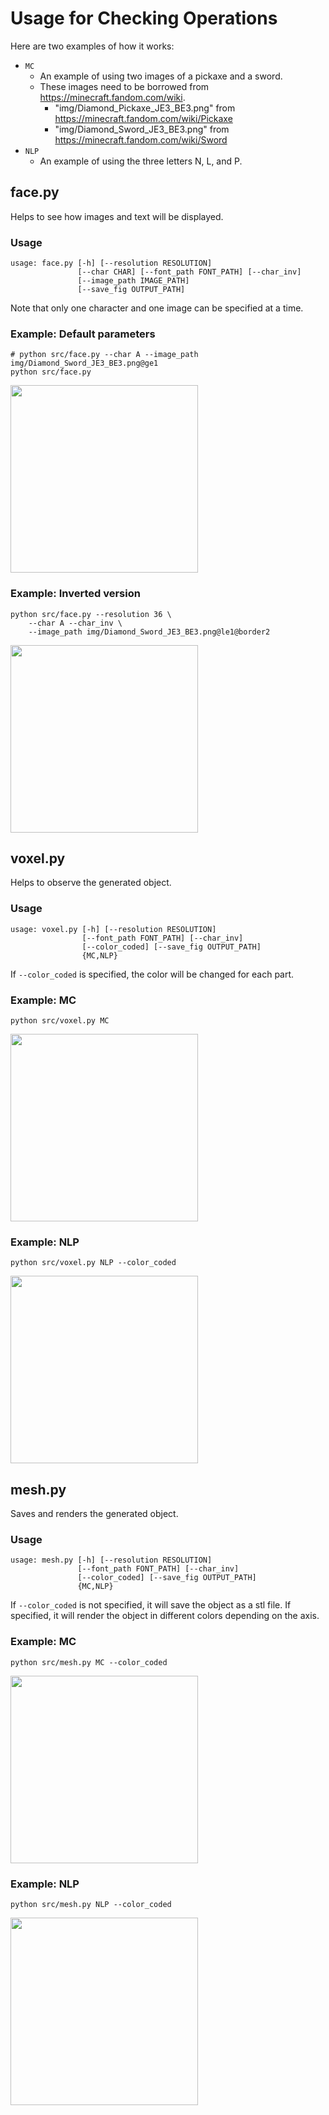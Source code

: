 # Usage for Checking Operations

Here are two examples of how it works:

-   `MC`
    -   An example of using two images of a pickaxe and a sword.
    -   These images need to be borrowed from https://minecraft.fandom.com/wiki.
        -   "img/Diamond_Pickaxe_JE3_BE3.png" from https://minecraft.fandom.com/wiki/Pickaxe
        -   "img/Diamond_Sword_JE3_BE3.png" from https://minecraft.fandom.com/wiki/Sword
-   `NLP`
    -   An example of using the three letters N, L, and P.

## face.py

Helps to see how images and text will be displayed.

### Usage

```
usage: face.py [-h] [--resolution RESOLUTION]
               [--char CHAR] [--font_path FONT_PATH] [--char_inv]
               [--image_path IMAGE_PATH]
               [--save_fig OUTPUT_PATH]
```

Note that only one character and one image can be specified at a time.

### Example: Default parameters

```shell
# python src/face.py --char A --image_path img/Diamond_Sword_JE3_BE3.png@ge1
python src/face.py
```

<img src="../assets/face.png" width="300">

### Example: Inverted version

```shell
python src/face.py --resolution 36 \
    --char A --char_inv \
    --image_path img/Diamond_Sword_JE3_BE3.png@le1@border2
```

<img src="../assets/face-inv.png" width="300">

## voxel.py

Helps to observe the generated object.

### Usage

```
usage: voxel.py [-h] [--resolution RESOLUTION]
                [--font_path FONT_PATH] [--char_inv]
                [--color_coded] [--save_fig OUTPUT_PATH]
                {MC,NLP}
```

If `--color_coded` is specified, the color will be changed for each part.

### Example: MC

```shell
python src/voxel.py MC
```

<img src="../assets/voxel-MC.png" width="300">

### Example: NLP

```shell
python src/voxel.py NLP --color_coded
```

<img src="../assets/voxel-NLP.png" width="300">

## mesh.py

Saves and renders the generated object.

### Usage

```
usage: mesh.py [-h] [--resolution RESOLUTION]
               [--font_path FONT_PATH] [--char_inv]
               [--color_coded] [--save_fig OUTPUT_PATH]
               {MC,NLP}
```

If `--color_coded` is not specified, it will save the object as a stl file.
If specified, it will render the object in different colors depending on the axis.

### Example: MC

```shell
python src/mesh.py MC --color_coded
```

<img src="../assets/mesh-MC.png" width="300">

### Example: NLP

```shell
python src/mesh.py NLP --color_coded
```

<img src="../assets/mesh-NLP.png" width="300">
